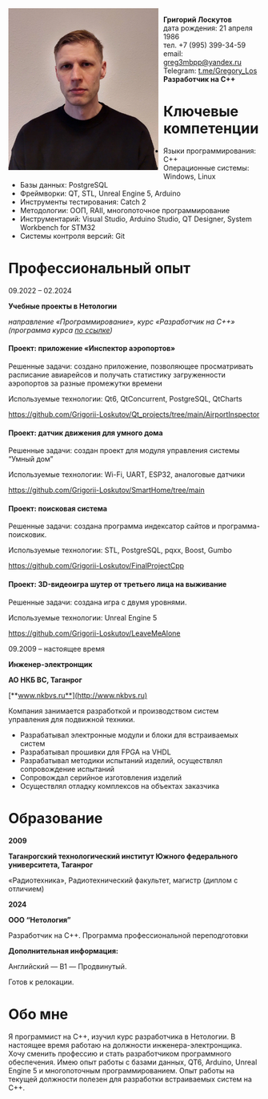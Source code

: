 <img src="Avatar.png" alt="Avatar" width="300" style="float: left; margin-right: 10px; margin-bottom: 10px;" />

**Григорий Лоскутов**  
дата рождения: 21 апреля 1986  
тел. +7 (995) 399-34-59  
email: [greg3mbpp@yandex.ru](mailto:greg3mbpp@yandex.ru)  
Telegram: [t.me/Gregory_Los](https://t.me/Gregory_Los)  
**Разработчик на C++**



# **Ключевые компетенции**

- Языки программирования: С++
- Операционные системы: Windows, Linux
- Базы данных: PostgreSQL
- Фреймворки: QT, STL, Unreal Engine 5, Arduino
- Инструменты тестирования: Catch 2
- Методологии: ООП, RAII, многопоточное программирование
- Инструментарий: Visual Studio, Arduino Studio, QT Designer, System Workbench for STM32
- Системы контроля версий: Git

# **Профессиональный опыт**

09.2022 – 02.2024

**Учебные проекты в Нетологии**

_направление «Программирование», курс «Разработчик на C++» (программа курса_ [_по ссылке_](https://netology.ru/programs/cpp-developer)_)_

#### Проект: приложение «Инспектор аэропортов»

Решенные задачи: создано приложение, позволяющее просматривать расписание авиарейсов и получать статистику загруженности аэропортов за разные промежутки времени

Используемые технологии: Qt6, QtConcurrent, PostgreSQL, QtCharts

<https://github.com/Grigorii-Loskutov/Qt_projects/tree/main/AirportInspector>

#### Проект: датчик движения для умного дома

Решенные задачи: создан проект для модуля управления системы “Умный дом”

Используемые технологии: Wi-Fi, UART, ESP32, аналоговые датчики

<https://github.com/Grigorii-Loskutov/SmartHome/tree/main>

#### Проект: поисковая система

Решенные задачи: создана программа индексатор сайтов и программа-поисковик.

Используемые технологии: STL, PostgreSQL, pqxx, Boost, Gumbo

<https://github.com/Grigorii-Loskutov/FinalProjectCpp>

#### Проект: 3D-видеоигра шутер от третьего лица на выживание

Решенные задачи: создана игра с двумя уровнями.

Используемые технологии: Unreal Engine 5

<https://github.com/Grigorii-Loskutov/LeaveMeAlone>

09.2009 – настоящее время

**Инженер-электронщик**

**АО НКБ ВС, Таганрог**

[**www.nkbvs.ru**](http://www.nkbvs.ru)

Компания занимается разработкой и производством систем управления для подвижной техники.

- Разрабатывал электронные модули и блоки для встраиваемых систем
- Разрабатывал прошивки для FPGA на VHDL
- Разрабатывал методики испытаний изделий, осуществлял сопровождение испытаний
- Сопровождал серийное изготовления изделий
- Осуществлял отладку комплексов на объектах заказчика

# **Образование**

**2009**

**Таганрогский технологический институт Южного федерального университета, Таганрог**

«Радиотехника», Радиотехнический факультет, магистр (диплом с отличием)

**2024**

**ООО “Нетология”**

Разработчик на С++. Программа профессиональной переподготовки

**Дополнительная информация:**

Английский — B1 — Продвинутый.

Готов к релокации.

# **Обо мне**

Я программист на С++, изучил курс разработчика в Нетологии. В настоящее время работаю на должности инженера-электронщика. Хочу сменить профессию и стать разработчиком программного обеспечения. Имею опыт работы с базами данных, QT6, Arduino, Unreal Engine 5 и многопоточным программированием. Опыт работы на текущей должности полезен для разработки встраиваемых систем на C++.
